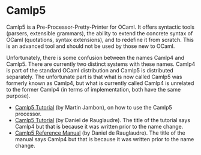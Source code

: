 <!-- ((! set title Camlp5 !)) -->

# Camlp5

Camlp5 is a Pre-Processor-Pretty-Printer for OCaml. It offers syntactic
tools (parsers, extensible grammars), the ability to extend the concrete
syntax of OCaml (quotations, syntax extensions), and to redefine it from
scratch. This is an advanced tool and should not be used by those new to
OCaml.

Unfortunately, there is some confusion between the names Camlp4 and
Camlp5. There are currently two distinct systems with these names.
Camlp4 is part of the standard OCaml distribution and Camlp5 is
distributed separately. The unfortunate part is that what is now called
Camlp5 was formerly known as Camlp4, but what is currently called Camlp4
is unrelated to the former Camlp4 (in terms of implementation, both have
the same purpose).

* [Camlp5
 Tutorial](http://martin.jambon.free.fr/extend-ocaml-syntax.html) (by
 Martin Jambon), on how to use the Camlp5 processor.
* [Camlp5
 Tutorial](http://caml.inria.fr/pub/docs/tutorial-camlp4/index.html)
 (by Daniel de Rauglaudre). The title of the tutorial says Camlp4 but
 that is because it was written prior to the name change.
* [Camlp5 Reference
 Manual](http://caml.inria.fr/pub/docs/manual-camlp4/index.html) (by
 Daniel de Rauglaudre). The title of the manual says Camlp4 but that
 is because it was written prior to the name change.

